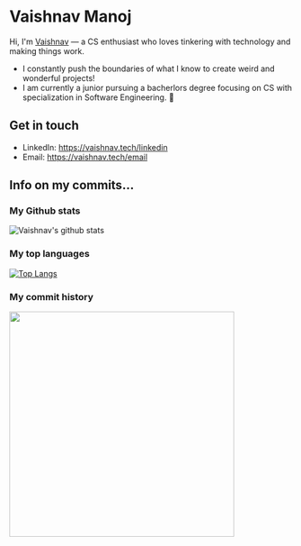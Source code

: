 # Vaishnav Manoj
Hi, I'm [Vaishnav](https://vaishnav.tech) — a CS enthusiast who loves tinkering with technology and making things work. 
* I constantly push the boundaries of what I know to create weird and wonderful projects!
* I am currently a junior pursuing a bacherlors degree focusing on CS with specialization in Software Engineering. 🚀


## Get in touch
- LinkedIn: https://vaishnav.tech/linkedin
- Email: https://vaishnav.tech/email


## Info on my commits...

### My Github stats
![Vaishnav's github stats](https://github-readme-stats.vercel.app/api?username=vaishnav-mk&show_icons=true&theme=dark)

### My top languages
[![Top Langs](https://github-readme-stats.vercel.app/api/top-langs/?username=vaishnav-mk&layout=compact&theme=dark)](https://github.com/vaishnav-mk)

### My commit history
<img align="left" src="https://activity-graph.herokuapp.com/graph?username=vaishnav-mk&theme=github" width="400">
